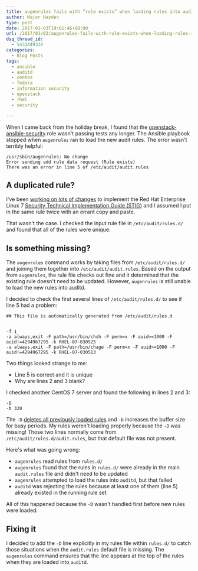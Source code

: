```yaml
---
title: augenrules fails with “rule exists” when loading rules into auditd
author: Major Hayden
type: post
date: 2017-01-03T19:01:46+00:00
url: /2017/01/03/augenrules-fails-with-rule-exists-when-loading-rules-into-auditd/
dsq_thread_id:
  - 5432449334
categories:
  - Blog Posts
tags:
  - ansible
  - auditd
  - centos
  - fedora
  - information security
  - openstack
  - rhel
  - security

---
```

When I came back from the holiday break, I found that the [openstack-ansible-security][1] role wasn't passing tests any longer. The Ansible playbook stopped when `augenrules` ran to load the new audit rules. The error wasn't terribly helpful:

```
/usr/sbin/augenrules: No change
Error sending add rule data request (Rule exists)
There was an error in line 5 of /etc/audit/audit.rules
```


## A duplicated rule?

I've been [working on lots of changes][2] to implement the Red Hat Enterprise Linux 7 [Security Technical Implementation Guide (STIG)][3] and I assumed I put in the same rule twice with an errant copy and paste.

That wasn't the case. I checked the input rule file in `/etc/audit/rules.d/` and found that all of the rules were unique.

## Is something missing?

The `augenrules` command works by taking files from `/etc/audit/rules.d/` and joining them together into `/etc/audit/audit.rules`. Based on the output from `augenrules`, the rule file checks out fine and it determined that the existing rule doesn't need to be updated. However, `augenrules` is still unable to load the new rules into auditd.

I decided to check the first several lines of `/etc/audit/rules.d/` to see if line 5 had a problem:

```
## This file is automatically generated from /etc/audit/rules.d


-f 1
-a always,exit -F path=/usr/bin/chsh -F perm=x -F auid>=1000 -F auid!=4294967295 -k RHEL-07-030525
-a always,exit -F path=/usr/bin/chage -F perm=x -F auid>=1000 -F auid!=4294967295 -k RHEL-07-030513
```


Two things looked strange to me:

  * Line 5 is correct and it is unique
  * Why are lines 2 and 3 blank?

I checked another CentOS 7 server and found the following in lines 2 and 3:

```
-D
-b 320
```


The `-D` [deletes all previously loaded rules][4] and `-b` increases the buffer size for busy periods. My rules weren't loading properly because the `-D` was missing! Those two lines normally come from `/etc/audit/rules.d/audit.rules`, but that default file was not present.

Here's what was going wrong:

  * `augenrules` read rules from `rules.d/`
  * `augenrules` found that the rules in `rules.d/` were already in the main `audit.rules` file and didn't need to be updated
  * `augenrules` attempted to load the rules into `auditd`, but that failed
  * `auditd` was rejecting the rules because at least one of them (line 5) already existed in the running rule set

All of this happened because the `-D` wasn't handled first before new rules were loaded.

## Fixing it

I decided to add the `-D` line explicitly in my rules file within `rules.d/` to catch those situations when the `audit.rules` default file is missing. The `augenrules` command ensures that the line appears at the top of the rules when they are loaded into `auditd`.

 [1]: https://github.com/openstack/openstack-ansible-security
 [2]: http://specs.openstack.org/openstack/openstack-ansible-specs/specs/newton/security-rhel7-stig.html
 [3]: http://iase.disa.mil/stigs/os/unix-linux/Pages/index.aspx
 [4]: https://access.redhat.com/documentation/en-US/Red_Hat_Enterprise_Linux/6/html/Security_Guide/sec-Defining_Audit_Rules_and_Controls.html
